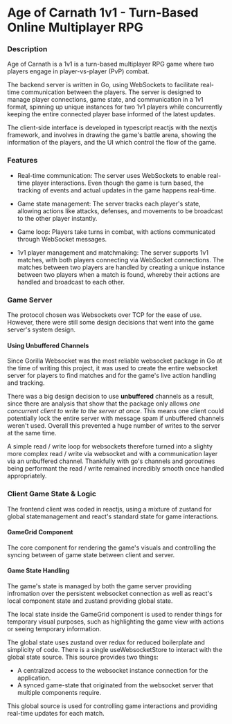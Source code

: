 # Age of Carnath 1v1 - Turn-Based Online Multiplayer RPG

### Description

Age of Carnath is a 1v1 is a turn-based multiplayer RPG game where two players engage in player-vs-player (PvP) combat.

The backend server is written in Go, using WebSockets to facilitate real-time communication between the players. The server is designed to manage player connections, game state, and communication in a 1v1 format, spinning up unique instances for two 1v1 players while concurrently keeping the entire connected player base informed of the latest updates.

The client-side interface is developed in typescript reactjs with the nextjs framework, and involves in drawing the game's battle arena, showing the information of the players, and the UI which control the flow of the game.

### Features

- Real-time communication: The server uses WebSockets to enable real-time player interactions. Even though the game is turn based, the tracking of events and actual updates in the game happens real-time.

- Game state management: The server tracks each player's state, allowing actions like attacks, defenses, and movements to be broadcast to the other player instantly.

- Game loop: Players take turns in combat, with actions communicated through WebSocket messages.

- 1v1 player management and matchmaking: The server supports 1v1 matches, with both players connecting via WebSocket connections. The matches between two players are handled by creating a unique instance between two players when a match is found, whereby their actions are handled and broadcast to each other.

### Game Server

The protocol chosen was Websockets over TCP for the ease of use. However, there were still some design decisions that went into the game server's system design.

#### Using Unbuffered Channels

Since Gorilla Websocket was the most reliable websocket package in Go at the time of writing this project, it was used to create the entire websocket server for players to find matches and for the game's live action handling and tracking.

There was a big design decision to use **unbuffered** channels as a result, since there are analysis that show that the package only allows _one concurrent client to write to the server at once_. This means one client could potentially lock the entire server with message spam if unbuffered channels weren't used. Overall this prevented a huge number of writes to the server at the same time.

A simple read / write loop for websockets therefore turned into a slighty more complex read / write via websocket and with a communication layer via an unbuffered channel. Thankfully with go's channels and goroutines being performant the read / write remained incredibly smooth once handled appropriately.

### Client Game State & Logic

The frontend client was coded in reactjs, using a mixture of zustand for global statemanagement and react's standard state for game interactions.

#### GameGrid Component

The core component for rendering the game's visuals and controlling the syncing between of game state between client and server.

#### Game State Handling

The game's state is managed by both the game server providing infromation over the persistent websocket connection as well as react's local component state and zustand providing global state.

The local state inside the GameGrid component is used to render things for temporary visual purposes, such as highlighting the game view with actions or seeing temporary information.

The global state uses zustand over redux for reduced boilerplate and simplicity of code. There is a single useWebsocketStore to interact with the global state source. This source provides two things:

- A centralized access to the websocket instance connection for the application.
- A synced game-state that originated from the websocket server that multiple components require.

This global source is used for controlling game interactions and providing real-time updates for each match.
